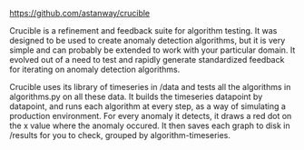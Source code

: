 https://github.com/astanway/crucible

Crucible is a refinement and feedback suite for algorithm testing. It was designed to be used to create anomaly detection algorithms, but it is very simple and can probably be extended to work with your particular domain. It evolved out of a need to test and rapidly generate standardized feedback for iterating on anomaly detection algorithms.

Crucible uses its library of timeseries in /data and tests all the algorithms in algorithms.py on all these data. It builds the timeseries datapoint by datapoint, and runs each algorithm at every step, as a way of simulating a production environment. For every anomaly it detects, it draws a red dot on the x value where the anomaly occured. It then saves each graph to disk in /results for you to check, grouped by algorithm-timeseries.
